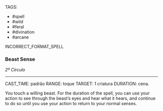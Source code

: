 TAGS:
- #spell
- #wild
- #feral
- #divination
- #arcane

INCORRECT_FORMAT_SPELL
### Beast Sense
*2º Círculo*
___
CAST_TIME: padrão
RANGE: toque
TARGET: 1 criatura
DURATION: cena.

You touch a willing beast. For the duration of the spell, you can use your action to see through the beast’s eyes and hear what it hears, and continue to do so until you use your action to return to your normal senses.
